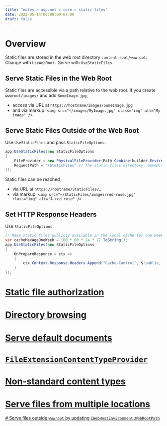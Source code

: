 ```yaml
---
title: "notes > asp.net > core > static files"
date: 2023-05-14T00:00:00-07:00
draft: false
---
```


<style>
    r { color: red }
    o { color: orange }
    g { color: green }
</style>

# Overview
Static files are stored in the web root directory `content-root/wwwroot`.  Change with `UseWebRoot.`  Serve with `UseStaticFiles.`

## Serve Static Files in the Web Root
Static files are accessible via a path relative to the web root.  If you create `wwwroot/images/` and add `SomeImage.jpg`, 
- access via URL at `https://hostname/images/SomeImage.jpg`
- and via markup:  `<img src="~/images/MyImage.jpg" class="img" alt="My image" />`

## Serve Static Files Outside of the Web Root
Use `UseStaticFiles` and pass `StaticFileOptions`:
```cs
app.UseStaticFiles(new StaticFileOptions 
{ 
	FileProvider = new PhysicalFileProvider(Path.Combine(builder.Environment.ContentRootPath, "SomeDirectory")), // The new static files directory
	RequestPath = "/StaticFiles" // The static files directory, SomeDirectory, is exposed via the /StaticFiles URI segment.
});
```
Static files can be reached
- via URL at `https://hostname/StaticFiles/…`
- via markup:  `<img src="~/StaticFiles/images/red-rose.jpg" class="img" alt="A red rose" />`
	
## Set HTTP Response Headers
Use `StaticFileOptions`:
```cs
// Make static files publicly available in the local cache for one week via the Cache-Control header:
var cacheMaxAgeOneWeek = (60 * 60 * 24 * 7).ToString(); 
app.UseStaticFiles(new StaticFileOptions
{
    OnPrepareResponse = ctx =>
    {
        ctx.Context.Response.Headers.Append("Cache-Control", $"public, max-age={cacheMaxAgeOneWeek}");
    }
});
```
# [Static file authorization](https://learn.microsoft.com/en-us/aspnet/core/fundamentals/static-files?view=aspnetcore-7.0#static-file-authorization)
# [Directory browsing](https://learn.microsoft.com/en-us/aspnet/core/fundamentals/static-files?view=aspnetcore-7.0#directory-browsing)
# [Serve default documents](https://learn.microsoft.com/en-us/aspnet/core/fundamentals/static-files?view=aspnetcore-7.0#serve-default-documents)
# [`FileExtensionContentTypeProvider`](https://learn.microsoft.com/en-us/aspnet/core/fundamentals/static-files?view=aspnetcore-7.0#fileextensioncontenttypeprovider)
# [Non-standard content types](https://learn.microsoft.com/en-us/aspnet/core/fundamentals/static-files?view=aspnetcore-7.0#non-standard-content-types)
# [Serve files from multiple locations](https://learn.microsoft.com/en-us/aspnet/core/fundamentals/static-files?view=aspnetcore-7.0#serve-files-from-multiple-locations)
[# Serve files outside `wwwroot` by updating `IWebHostEnvironment.WebRootPath`](https://learn.microsoft.com/en-us/aspnet/core/fundamentals/static-files?view=aspnetcore-7.0#serve-files-outside-wwwroot-by-updating-iwebhostenvironmentwebrootpath)
